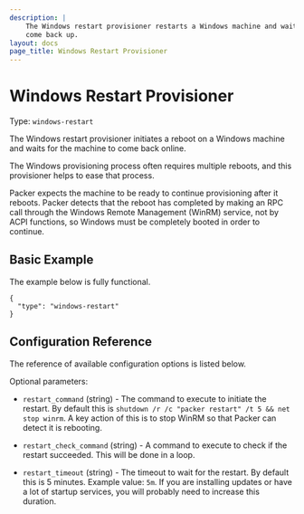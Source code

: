 ```yaml
---
description: |
    The Windows restart provisioner restarts a Windows machine and waits for it to
    come back up.
layout: docs
page_title: Windows Restart Provisioner
---
```


# Windows Restart Provisioner

Type: `windows-restart`

The Windows restart provisioner initiates a reboot on a Windows machine and
waits for the machine to come back online.

The Windows provisioning process often requires multiple reboots, and this
provisioner helps to ease that process.

Packer expects the machine to be ready to continue provisioning after it
reboots. Packer detects that the reboot has completed by making an RPC call
through the Windows Remote Management (WinRM) service, not by ACPI functions, so
Windows must be completely booted in order to continue.

## Basic Example

The example below is fully functional.

``` {.javascript}
{
  "type": "windows-restart"
}
```

## Configuration Reference

The reference of available configuration options is listed below.

Optional parameters:

-   `restart_command` (string) - The command to execute to initiate the restart.
    By default this is `shutdown /r /c "packer restart" /t 5 && net stop winrm`.
    A key action of this is to stop WinRM so that Packer can detect it
    is rebooting.

-   `restart_check_command` (string) - A command to execute to check if the
    restart succeeded. This will be done in a loop.

-   `restart_timeout` (string) - The timeout to wait for the restart. By default
    this is 5 minutes. Example value: `5m`. If you are installing updates or
    have a lot of startup services, you will probably need to increase
    this duration.
